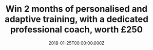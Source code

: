 ---
campaign-uuid: "c-febae1f8-204c-4dca-834f-7cb80f01ec02"
type: "Competition"
category: "Technology"
date: "2018-01-25T00:00:00.000Z"
end-date: "2018-02-23T00:00:00.000Z"
disable-form: false
is_promoted: true
has_entry_page: true
title: "Win 2 months of personalised and adaptive training, with a dedicated professional\
  \ coach, worth £250"
competition-description: "Make 2018 be the year you take out your WILD side, and get\
  \ fit. Everyone can do it, accessing the best adapting training with WildNow.co,\
  \ a London-based startup within the latest Entrepreneur First cohort. <br/> The\
  \ lucky winner will have 2 months of free, personalised and adaptive training, with\
  \ a dedicated professional coach, worth £250."
hero-header: "Win 2 months of personalised and adaptive training with Wild Now"
hero-subheader: ""
terms-confirmation: "I agree to the competition <a href=\"../etc/nme-wild-terms-and-conditions.pdf\"\
  \ target=\"_blank\">Terms &amp; Conditions</a> and to create an account with NME\
  \ AAA.\n"
banner-img: "wild-image-1.jpg"
logo-left-href: "https://www.wildnow.co"
logo-left-image: "wild-logo.png"
logo-left-title: "Wild"
bg-image-hero: "wild-image-4.jpg"
bg-image-first: "wild-image-3.jpg"
bg-image-second: "wild-image-2.jpg"
extra-css: ""
section1-content: "<p>Win 2 months of personalised and adaptive training, with a dedicated\
  \ professional coach, worth £250</p> <p>Make 2018 be the year you take out your\
  \ WILD side, and get fit. Everyone can do it, accessing the best adapting training\
  \ with WildNow.co, a London-based startup within the latest Entrepreneur First cohort.</p>\
  \ <p>The lucky winner will have 2 months of free, personalised and adaptive training,\
  \ with a dedicated professional coach, worth £250.</p>\n      \n"
section2-content: "<p>WILD is your personal wellbeing and training AI companion, helping\
  \ you reach your objectives and keep you motivated.</p> <p>Starting with runners,\
  \ cyclists and swimmers of all levels, they provide you with your personalised and\
  \ adaptive training plan, keep you engaged with Wildo, the bot, and reward you as\
  \ you train and get closer to your goal.</p> <p>They help you train smarter, eat\
  \ better, and be healthier</p>\n"
entry-title: "Win 2 months of personalised and adaptive training, with a dedicated\
  \ professional coach, worth £250"
entry-content: "<p>\n Get fit today, and discover your Wild side. Brought to you by\
  \ NME AAA and Wild, your Wellbeing & Training AI companion.\n</p> <p>\n Enter the\
  \ draw to win 2 months of personalised training with a Wild coach by completing\
  \ the form below before 23:59 on !end-date!.\n</p>\n"
has-winner: false
---